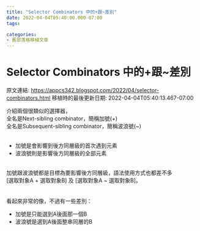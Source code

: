 ```yaml
---
title: "Selector Combinators 中的+跟~差別"
date: 2022-04-04T05:40:00.000-07:00
tags: 

categories:
- 舊部落格移植文章
---
```


# Selector Combinators 中的+跟~差別

原文連結: https://appcs342.blogspot.com/2022/04/selector-combinators.html
移植時的最後更新日期: 2022-04-04T05:40:13.467-07:00

<div><span style="font-family: inherit;">介紹兩個很類似的選擇器，</span></div><span style="font-family: inherit;">全名是Next-sibling combinator，簡稱加號(+)</span><div><span style="font-family: inherit;">全名是Subsequent-sibling combinator，簡稱波浪號(~)</span></div><div><span style="font-family: inherit;"><br /></span></div><div><ul style="text-align: left;"><li><span style="font-family: inherit;">加號是會影響到後方同層級的首次遇到元素</span></li><li><span style="font-family: inherit;">波浪號則是影響後方同層級的全部元素</span></li></ul><div><span style="font-family: inherit;"><br /></span></div></div><div><span style="font-family: inherit;">加號跟波浪號都是目標為要影響後方同層級，語法使用方式也都差不多</span></div><div><span style="font-family: inherit;">[選取對象A + 選取對象B] 及 [選取對象A ~ 選取對象B]。</span></div><div><span style="font-family: inherit;"><br /></span></div><div><span style="font-family: inherit;"><br /></span></div><div><span style="font-family: inherit;">看起來非常的像，不過有一些差別：</span></div><div><ul style="text-align: left;"><li>加號是只能選到A後面那一個B</li><li>波浪號是選到A後面整串同層的B</li></ul></div>
